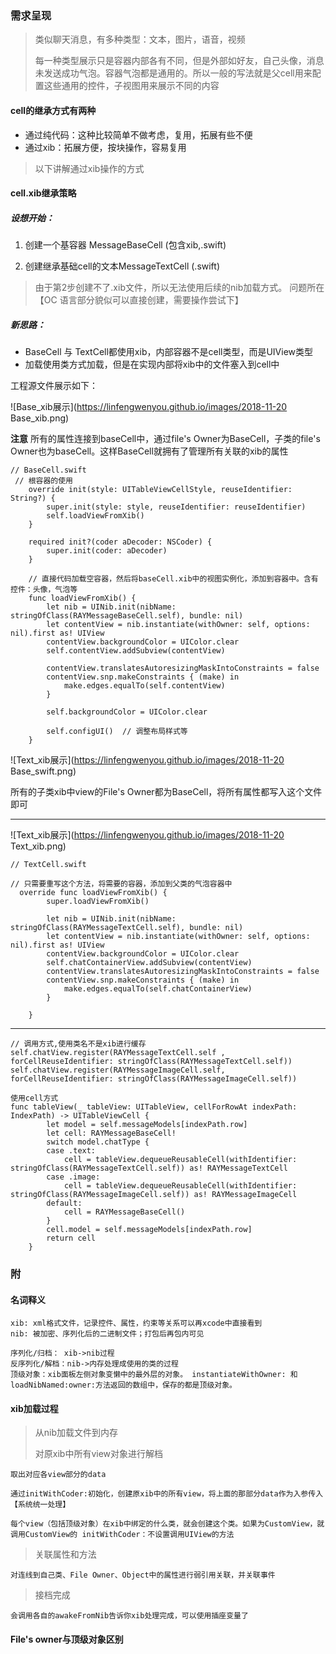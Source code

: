 ### 需求呈现

> 类似聊天消息，有多种类型：文本，图片，语音，视频
>
> 每一种类型展示只是容器内部各有不同，但是外部如好友，自己头像，消息未发送成功气泡。容器气泡都是通用的。所以一般的写法就是父cell用来配置这些通用的控件，子视图用来展示不同的内容

#### cell的继承方式有两种

* 通过纯代码：这种比较简单不做考虑，复用，拓展有些不便
* 通过xib：拓展方便，按块操作，容易复用

> 以下讲解通过xib操作的方式

#### cell.xib继承策略

##### 设想开始：

1. 创建一个基容器 MessageBaseCell  (包含xib,.swift)

2. 创建继承基础cell的文本MessageTextCell (.swift) 

> 由于第2步创建不了.xib文件，所以无法使用后续的nib加载方式。 问题所在 【OC 语言部分貌似可以直接创建，需要操作尝试下】



##### 新思路：

* BaseCell 与 TextCell都使用xib，内部容器不是cell类型，而是UIView类型
* 加载使用类方式加载，但是在实现内部将xib中的文件塞入到cell中

工程源文件展示如下：

![Base_xib展示](https://linfengwenyou.github.io/images/2018-11-20 Base_xib.png)

__注意__ 所有的属性连接到baseCell中，通过file's Owner为BaseCell，子类的file's Owner也为baseCell。这样BaseCell就拥有了管理所有关联的xib的属性

```
// BaseCell.swift
 // 根容器的使用
    override init(style: UITableViewCellStyle, reuseIdentifier: String?) {
        super.init(style: style, reuseIdentifier: reuseIdentifier)
        self.loadViewFromXib()
    }
    
    required init?(coder aDecoder: NSCoder) {
        super.init(coder: aDecoder)
    }
    
    // 直接代码加载空容器，然后将baseCell.xib中的视图实例化，添加到容器中。含有控件：头像，气泡等
    func loadViewFromXib() {
        let nib = UINib.init(nibName: stringOfClass(RAYMessageBaseCell.self), bundle: nil)
        let contentView = nib.instantiate(withOwner: self, options: nil).first as! UIView
        contentView.backgroundColor = UIColor.clear
        self.contentView.addSubview(contentView)
        
        contentView.translatesAutoresizingMaskIntoConstraints = false
        contentView.snp.makeConstraints { (make) in
            make.edges.equalTo(self.contentView)
        }
        
        self.backgroundColor = UIColor.clear
        
        self.configUI()  // 调整布局样式等
    }
```

![Text_xib展示](https://linfengwenyou.github.io/images/2018-11-20 Base_swift.png)

所有的子类xib中view的File's Owner都为BaseCell，将所有属性都写入这个文件即可

---



![Text_xib展示](https://linfengwenyou.github.io/images/2018-11-20 Text_xib.png)

```
// TextCell.swift

// 只需要重写这个方法，将需要的容器，添加到父类的气泡容器中
  override func loadViewFromXib() {
        super.loadViewFromXib()
        
        let nib = UINib.init(nibName: stringOfClass(RAYMessageTextCell.self), bundle: nil)
        let contentView = nib.instantiate(withOwner: self, options: nil).first as! UIView
        contentView.backgroundColor = UIColor.clear
        self.chatContainerView.addSubview(contentView)
        contentView.translatesAutoresizingMaskIntoConstraints = false
        contentView.snp.makeConstraints { (make) in
            make.edges.equalTo(self.chatContainerView)
        }
        
    }
```



---

```
// 调用方式,使用类名不是xib进行缓存
self.chatView.register(RAYMessageTextCell.self , forCellReuseIdentifier: stringOfClass(RAYMessageTextCell.self))
self.chatView.register(RAYMessageImageCell.self, forCellReuseIdentifier: stringOfClass(RAYMessageImageCell.self))
```



```
使用cell方式
func tableView(_ tableView: UITableView, cellForRowAt indexPath: IndexPath) -> UITableViewCell {
        let model = self.messageModels[indexPath.row]
        let cell: RAYMessageBaseCell!
        switch model.chatType {
        case .text:
            cell = tableView.dequeueReusableCell(withIdentifier: stringOfClass(RAYMessageTextCell.self)) as! RAYMessageTextCell
        case .image:
            cell = tableView.dequeueReusableCell(withIdentifier: stringOfClass(RAYMessageImageCell.self)) as! RAYMessageImageCell
        default:
            cell = RAYMessageBaseCell()
        }
		cell.model = self.messageModels[indexPath.row]
		return cell
	}
```



### 附

#### 名词释义

```
xib: xml格式文件，记录控件、属性，约束等关系可以再xcode中直接看到
nib: 被加密、序列化后的二进制文件；打包后再包内可见

序列化/归档： xib->nib过程
反序列化/解档：nib->内存处理成使用的类的过程
顶级对象：xib面板左侧对象变懒中的最外层的对象。 instantiateWithOwner: 和 loadNibNamed:owner:方法返回的数组中，保存的都是顶级对象。
```



#### xib加载过程

> 从nib加载文件到内存
>
> 对原xib中所有view对象进行解档

```
取出对应各view部分的data

通过initWithCoder:初始化，创建原xib中的所有view，将上面的那部分data作为入参传入【系统统一处理】

每个view（包括顶级对象）在xib中绑定的什么类，就会创建这个类。如果为CustomView，就调用CustomView的 initWithCoder：不设置调用UIView的方法

```

> 关联属性和方法

```
对连线到自己类、File Owner、Object中的属性进行弱引用关联，并关联事件
```

> 接档完成

```
会调用各自的awakeFromNib告诉你xib处理完成，可以使用插座变量了
```



#### File's owner与顶级对象区别

